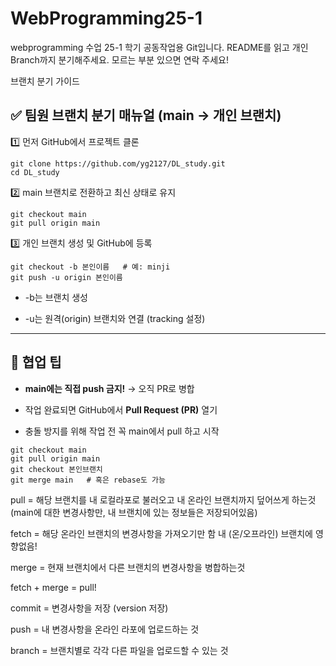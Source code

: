 # WebProgramming25-1

webprogramming 수업 25-1 학기 공동작업용 Git입니다. README를 읽고 개인 Branch까지 분기해주세요.
모르는 부분 있으면 연락 주세요!

브랜치 분기 가이드

## **✅ 팀원 브랜치 분기 매뉴얼 (main → 개인 브랜치)**

1️⃣ 먼저 GitHub에서 프로젝트 클론

```
git clone https://github.com/yg2127/DL_study.git
cd DL_study
```

2️⃣ main 브랜치로 전환하고 최신 상태로 유지

```
git checkout main 
git pull origin main
```

3️⃣ 개인 브랜치 생성 및 GitHub에 등록

```
git checkout -b 본인이름   # 예: minji
git push -u origin 본인이름
```

- -b는 브랜치 생성
    
- -u는 원격(origin) 브랜치와 연결 (tracking 설정)
    

---

## **🧠 협업 팁**

- **main에는 직접 push 금지!** → 오직 PR로 병합
    
- 작업 완료되면 GitHub에서 **Pull Request (PR)** 열기
    
- 충돌 방지를 위해 작업 전 꼭 main에서 pull 하고 시작
    

```
git checkout main
git pull origin main
git checkout 본인브랜치
git merge main   # 혹은 rebase도 가능
```


pull = 해당 브랜치를 내 로컬라포로 불러오고 내 온라인 브랜치까지 덮어쓰게 하는것 (main에 대한 변경사항만, 내 브랜치에 있는 정보들은 저장되어있음)

fetch = 해당 온라인 브랜치의 변경사항을 가져오기만 함 내 (온/오프라인) 브랜치에 영향없음!

merge = 현재 브랜치에서 다른 브랜치의 변경사항을 병합하는것

fetch + merge = pull!

commit = 변경사항을 저장 (version 저장)

push = 내 변경사항을 온라인 라포에 업로드하는 것

branch = 브랜치별로 각각 다른 파일을 업로드할 수 있는 것

